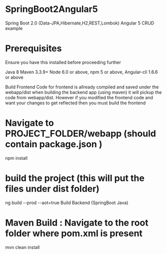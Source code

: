# SpringBoot2Angular5
Spring Boot 2.0 (Data-JPA,Hibernate,H2,REST,Lombok) Angular 5 CRUD example


# Prerequisites
Ensure you have this installed before proceeding further

Java 8
Maven 3.3.9+ 
Node 6.0 or above,
npm 5 or above,
Angular-cli 1.6.6 or above

Build Frontend 
Code for frontend is allready compiled and saved under the webapp/dist when building the backend app (using maven) it will pickup the code from webapp/dist. However if you modified the frontend code and want your changes to get reflected then you must build the frontend

# Navigate to PROJECT_FOLDER/webapp (should contain package.json )
npm install
# build the project (this will put the files under dist folder)
ng build --prod --aot=true
Build Backend (SpringBoot Java)
# Maven Build : Navigate to the root folder where pom.xml is present 
mvn clean install
